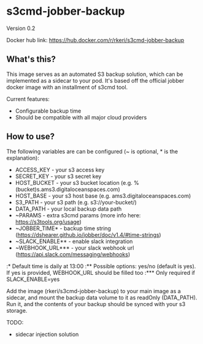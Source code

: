 # s3cmd-jobber-backup
Version 0.2

Docker hub link: https://hub.docker.com/r/rkeri/s3cmd-jobber-backup

## What's this?

This image serves as an automated S3 backup solution, which can be implemented
as a sidecar to your pod. It's based off the official jobber docker image with
an installment of s3cmd tool.

Current features:
- Configurable backup time
- Should be compatible with all major cloud providers

## How to use?
The following variables are can be configured (~ is optional, * is the explanation):
- ACCESS_KEY - your s3 access key
- SECRET_KEY - your s3 secret key
- HOST_BUCKET - your s3 bucket location (e.g. %(bucket)s.ams3.digitaloceanspaces.com)
- HOST_BASE - your s3 host base (e.g. ams3.digitaloceanspaces.com)
- S3_PATH - your s3 path (e.g. s3://your-bucket/)
- DATA_PATH - your local backup data path
- ~PARAMS - extra s3cmd params (more info here: https://s3tools.org/usage)
- ~JOBBER_TIME* - backup time string (https://dshearer.github.io/jobber/doc/v1.4/#time-strings)
- ~SLACK_ENABLE** - enable slack integration
- ~WEBHOOK_URL*** - your slack webhook url (https://api.slack.com/messaging/webhooks)

:* Default time is daily at 13:00
:** Possible options: yes/no (default is yes). If yes is provided, WEBHOOK_URL
should be filled too
:*** Only required if SLACK_ENABLE=yes

Add the image (rkeri/s3cmd-jobber-backup) to your main image as a sidecar,
and mount the backup data volume to it as readOnly (DATA_PATH).
Run it, and the contents of your backup should be synced with your s3 storage.

TODO:
- sidecar injection solution
